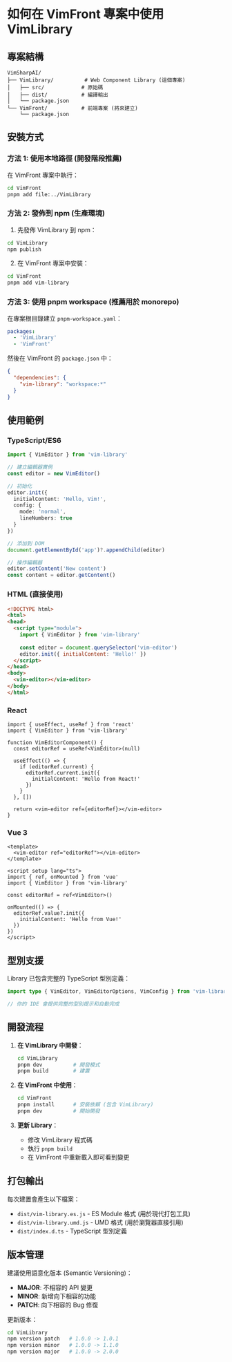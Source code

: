 # 如何在 VimFront 專案中使用 VimLibrary

## 專案結構

```
VimSharpAI/
├── VimLibrary/          # Web Component Library (這個專案)
│   ├── src/            # 原始碼
│   ├── dist/           # 編譯輸出
│   └── package.json
└── VimFront/           # 前端專案 (將來建立)
    └── package.json
```

## 安裝方式

### 方法 1: 使用本地路徑 (開發階段推薦)

在 VimFront 專案中執行：

```bash
cd VimFront
pnpm add file:../VimLibrary
```

### 方法 2: 發佈到 npm (生產環境)

1. 先發佈 VimLibrary 到 npm：

```bash
cd VimLibrary
npm publish
```

2. 在 VimFront 專案中安裝：

```bash
cd VimFront
pnpm add vim-library
```

### 方法 3: 使用 pnpm workspace (推薦用於 monorepo)

在專案根目錄建立 `pnpm-workspace.yaml`：

```yaml
packages:
  - 'VimLibrary'
  - 'VimFront'
```

然後在 VimFront 的 `package.json` 中：

```json
{
  "dependencies": {
    "vim-library": "workspace:*"
  }
}
```

## 使用範例

### TypeScript/ES6

```typescript
import { VimEditor } from 'vim-library'

// 建立編輯器實例
const editor = new VimEditor()

// 初始化
editor.init({
  initialContent: 'Hello, Vim!',
  config: {
    mode: 'normal',
    lineNumbers: true
  }
})

// 添加到 DOM
document.getElementById('app')?.appendChild(editor)

// 操作編輯器
editor.setContent('New content')
const content = editor.getContent()
```

### HTML (直接使用)

```html
<!DOCTYPE html>
<html>
<head>
  <script type="module">
    import { VimEditor } from 'vim-library'
    
    const editor = document.querySelector('vim-editor')
    editor.init({ initialContent: 'Hello!' })
  </script>
</head>
<body>
  <vim-editor></vim-editor>
</body>
</html>
```

### React

```tsx
import { useEffect, useRef } from 'react'
import { VimEditor } from 'vim-library'

function VimEditorComponent() {
  const editorRef = useRef<VimEditor>(null)

  useEffect(() => {
    if (editorRef.current) {
      editorRef.current.init({
        initialContent: 'Hello from React!'
      })
    }
  }, [])

  return <vim-editor ref={editorRef}></vim-editor>
}
```

### Vue 3

```vue
<template>
  <vim-editor ref="editorRef"></vim-editor>
</template>

<script setup lang="ts">
import { ref, onMounted } from 'vue'
import { VimEditor } from 'vim-library'

const editorRef = ref<VimEditor>()

onMounted(() => {
  editorRef.value?.init({
    initialContent: 'Hello from Vue!'
  })
})
</script>
```

## 型別支援

Library 已包含完整的 TypeScript 型別定義：

```typescript
import type { VimEditor, VimEditorOptions, VimConfig } from 'vim-library'

// 你的 IDE 會提供完整的型別提示和自動完成
```

## 開發流程

1. **在 VimLibrary 中開發**：
   ```bash
   cd VimLibrary
   pnpm dev          # 開發模式
   pnpm build        # 建置
   ```

2. **在 VimFront 中使用**：
   ```bash
   cd VimFront
   pnpm install      # 安裝依賴 (包含 VimLibrary)
   pnpm dev          # 開始開發
   ```

3. **更新 Library**：
   - 修改 VimLibrary 程式碼
   - 執行 `pnpm build`
   - 在 VimFront 中重新載入即可看到變更

## 打包輸出

每次建置會產生以下檔案：

- `dist/vim-library.es.js` - ES Module 格式 (用於現代打包工具)
- `dist/vim-library.umd.js` - UMD 格式 (用於瀏覽器直接引用)
- `dist/index.d.ts` - TypeScript 型別定義

## 版本管理

建議使用語意化版本 (Semantic Versioning)：

- **MAJOR**: 不相容的 API 變更
- **MINOR**: 新增向下相容的功能
- **PATCH**: 向下相容的 Bug 修復

更新版本：
```bash
cd VimLibrary
npm version patch   # 1.0.0 -> 1.0.1
npm version minor   # 1.0.0 -> 1.1.0
npm version major   # 1.0.0 -> 2.0.0
```

